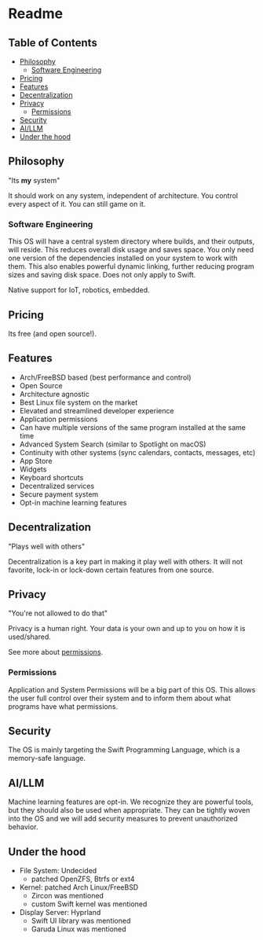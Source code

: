 # Readme

## Table of Contents

- [Philosophy](#philosophy)
  - [Software Engineering](#software-engineering)
- [Pricing](#pricing)
- [Features](#features)
- [Decentralization](#decentralization)
- [Privacy](#privacy)
  - [Permissions](#permissions)
- [Security](#security)
- [AI/LLM](#aillm)
- [Under the hood](#under-the-hood)

## Philosophy

"Its **my** system"

It should work on any system, independent of architecture. You control every aspect of it. You can still game on it.

### Software Engineering

This OS will have a central system directory where builds, and their outputs, will reside. This reduces overall disk usage and saves space. You only need one version of the dependencies installed on your system to work with them. This also enables powerful dynamic linking, further reducing program sizes and saving disk space. Does not only apply to Swift.

Native support for IoT, robotics, embedded.

## Pricing

Its free (and open source!).

## Features

- Arch/FreeBSD based (best performance and control)
- Open Source
- Architecture agnostic
- Best Linux file system on the market
- Elevated and streamlined developer experience
- Application permissions
- Can have multiple versions of the same program installed at the same time
- Advanced System Search (similar to Spotlight on macOS)
- Continuity with other systems (sync calendars, contacts, messages, etc)
- App Store
- Widgets
- Keyboard shortcuts
- Decentralized services
- Secure payment system
- Opt-in machine learning features

## Decentralization

"Plays well with others"

Decentralization is a key part in making it play well with others. It will not favorite, lock-in or lock-down certain features from one source.

## Privacy

"You're not allowed to do that"

Privacy is a human right. Your data is your own and up to you on how it is used/shared.

See more about [permissions](#permissions).

### Permissions

Application and System Permissions will be a big part of this OS. This allows the user full control over their system and to inform them about what programs have what permissions.

## Security

The OS is mainly targeting the Swift Programming Language, which is a memory-safe language.

## AI/LLM

Machine learning features are opt-in. We recognize they are powerful tools, but they should also be used when appropriate. They can be tightly woven into the OS and we will add security measures to prevent unauthorized behavior.

## Under the hood

- File System: Undecided
  - patched OpenZFS, Btrfs or ext4
- Kernel: patched Arch Linux/FreeBSD
  - Zircon was mentioned
  - custom Swift kernel was mentioned
- Display Server: Hyprland
  - Swift UI library was mentioned
  - Garuda Linux was mentioned
